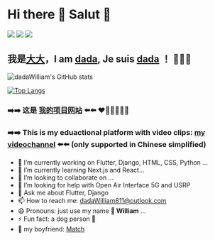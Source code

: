 # Hi there 👋 Salut 🔆
![](https://img.shields.io/badge/python-3.9-orange?style=for-the-badge&logo=python&logoColor=orange)
![](https://img.shields.io/badge/django-4.1.5-green?style=for-the-badge&logo=django&logoColor=green)
![](https://img.shields.io/badge/flutter-3.3.10-blue?style=for-the-badge&logo=flutter&logoColor=blue)

## 我是[大大](https://me.xueba.ca)，I am [dada](https://me.xueba.ca), Je suis [dada](https://me.xueba.ca) ！ 🧑🏻‍💻 

![dadaWilliam's GitHub stats](https://github-readme-stats-dadawilliam.vercel.app/api?username=dadaWilliam&show_icons=true)

[![Top Langs](https://github-readme-stats-dadawilliam.vercel.app/api/top-langs/?username=dadaWilliam&layout=compact)](https://github.com/anuraghazra/github-readme-stats)

 ### ➡️➡️ 这是 [我的项目网站](https://xueba.ca) ⬅️⬅️ ❤️🧡💛💚💙💜
 ### ➡️➡️ This is my eduactional platform with video clips:  [my videochannel](https://xueba.ca) ⬅️⬅️ (only supported in Chinese simplified)

- 🔭 I’m currently working on Flutter, Django, HTML, CSS, Python ...
- 🌱 I’m currently learning Next.js and React...
- 👯 I’m looking to collaborate on ...
- 🤔 I’m looking for help with Open Air Interface 5G and USRP 
- 💬 Ask me about Flutter, Django
- 📫 How to reach me: dadaWilliam811@outlook.com
- 😄 Pronouns: just use my name **🌈 William** ...
- ⚡ Fun fact: a dog person 🐶
- 🥰 my boyfriend: [Match](https://github.com/MatchC)
